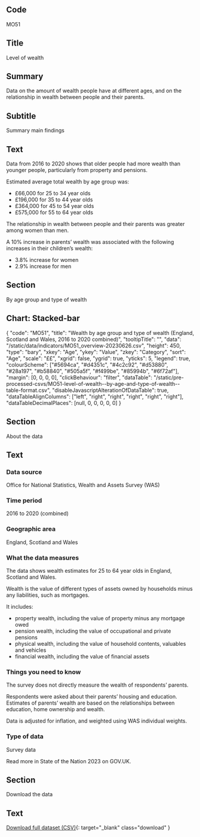 ## Code
MO51

## Title
Level of wealth

## Summary
Data on the amount of wealth people have at different ages, and on the relationship in wealth between people and their parents.

## Subtitle
Summary main findings

## Text
Data from 2016 to 2020 shows that older people had more wealth than younger people, particularly from property and pensions.

Estimated average total wealth by age group was:

* £66,000 for 25 to 34 year olds
* £196,000 for 35 to 44 year olds
* £364,000 for 45 to 54 year olds
* £575,000 for 55 to 64 year olds

The relationship in wealth between people and their parents was greater among women than men. 

A 10% increase in parents’ wealth was associated with the following increases in their children’s wealth:

* 3.8% increase for women
* 2.9% increase for men

## Section
By age group and type of wealth

## Chart: Stacked-bar
{
    "code": "MO51",
    "title": "Wealth by age group and type of wealth (England, Scotland and Wales, 2016 to 2020 combined)",
    "tooltipTitle": "",
    "data": "/static/data/indicators/MO51_overview-20230626.csv",
    "height": 450,
    "type": "bary",
    "xkey": "Age",
    "ykey": "Value",
    "zkey": "Category",
    "sort": "Age",
    "scale": "££",
    "xgrid": false,
    "ygrid": true,
    "yticks": 5,
    "legend": true,
    "colourScheme": ["#5694ca", "#d4351c", "#4c2c92", "#d53880", "#28a197", "#b58840", "#505a5f", "#f499be", "#85994b", "#6f72af"],
    "margin": [0, 0, 0, 0],
    "clickBehaviour": "filter",
    "dataTable": "/static/pre-processed-csvs/MO51-level-of-wealth--by-age-and-type-of-wealth--table-format.csv",
    "disableJavascriptAlterationOfDataTable": true,
    "dataTableAlignColumns": ["left", "right", "right", "right", "right", "right"],
    "dataTableDecimalPlaces": [null, 0, 0, 0, 0, 0]
}

## Section
About the data

## Text
### Data source
Office for National Statistics, Wealth and Assets Survey (WAS)

### Time period
2016 to 2020 (combined)

### Geographic area
England, Scotland and Wales

### What the data measures
The data shows wealth estimates for 25 to 64 year olds in England, Scotland and Wales.

Wealth is the value of different types of assets owned by households minus any liabilities, such as mortgages.

It includes:

* property wealth, including the value of property minus any mortgage owed
* pension wealth, including the value of occupational and private pensions
* physical wealth, including the value of household contents, valuables and vehicles
* financial wealth, including the value of financial assets

### Things you need to know
The survey does not directly measure the wealth of respondents’ parents.

Respondents were asked about their parents’ housing and education. Estimates of parents’ wealth are based on the
relationships between education, home ownership and wealth. 

Data is adjusted for inflation, and weighted using WAS individual weights.

### Type of data
Survey data

Read more in State of the Nation 2023 on GOV.UK.

## Section
Download the data

## Text
[Download full dataset (CSV)](/static/data/full-datasets/MO51-level-of-wealth--full-dataset.csv){: target="_blank" class="download" }
